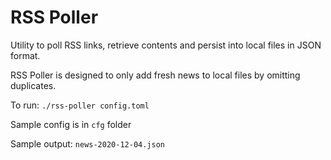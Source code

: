 RSS Poller
==========

Utility to poll RSS links, retrieve contents and persist into local files in JSON format.

RSS Poller is designed to only add fresh news to local files by omitting duplicates.

To run:
``./rss-poller config.toml``

Sample config is in ``cfg`` folder

Sample output:
``news-2020-12-04.json``